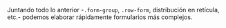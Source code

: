 Juntando todo lo anterior -<code>.form-group</code>, <code>.row-form</code>, distribución en retícula, etc.- podemos elaborar rápidamente formularios más complejos.
